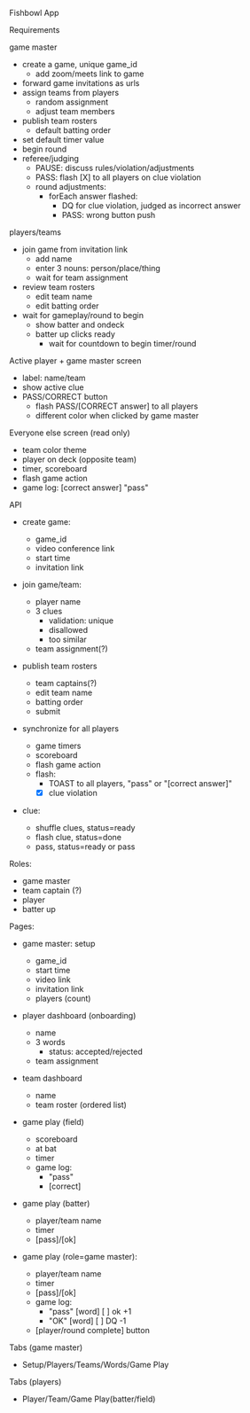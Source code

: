 Fishbowl App


Requirements

game master
- create a game, unique game_id
  - add zoom/meets link to game
- forward game invitations as urls
- assign teams from players
  - random assignment
  - adjust team members
- publish team rosters 
  - default batting order
- set default timer value
- begin round
- referee/judging
  - PAUSE: discuss rules/violation/adjustments
  - PASS: flash [X] to all players on clue violation 
  - round adjustments:
    - forEach answer flashed: 
      - DQ for clue violation, judged as incorrect answer
      - PASS: wrong button push

players/teams
- join game from invitation link
  - add name
  - enter 3 nouns: person/place/thing
  - wait for team assignment 
- review team rosters
  - edit team name
  - edit batting order
- wait for gameplay/round to begin
  - show batter and ondeck
  - batter up clicks ready
    - wait for countdown to begin timer/round

Active player + game master screen
  - label: name/team
  - show active clue
  - PASS/CORRECT button
    - flash PASS/[CORRECT answer] to all players
    - different color when clicked by game master

Everyone else screen (read only)
- team color theme
- player on deck (opposite team)
- timer, scoreboard
- flash game action
- game log:
  [correct answer]
  "pass"



API
- create game:
  - game_id
  - video conference link
  - start time
  - invitation link

- join game/team:
  - player name
  - 3 clues
    - validation: unique
    - disallowed
    - too similar
  - team assignment(?)

- publish team rosters
  - team captains(?)
  - edit team name
  - batting order
  - submit

- synchronize for all players
  - game timers
  - scoreboard
  - flash game action
  - flash:
    - TOAST to all players, "pass" or "[correct answer]"
    - [x] clue violation

- clue:
  - shuffle clues, status=ready
  - flash clue, status=done
  - pass, status=ready or pass



Roles:
- game master
- team captain (?)
- player
- batter up

Pages:
- game master: setup
  - game_id
  - start time
  - video link
  - invitation link
  - players (count)

- player dashboard (onboarding)
  - name
  - 3 words
    - status: accepted/rejected
  - team assignment

- team dashboard
  - name
  - team roster (ordered list)

- game play (field)
  - scoreboard
  - at bat
  - timer
  - game log:
    - "pass"
    - [correct]

- game play (batter)
  - player/team name
  - timer
  - [pass]/[ok]

- game play (role=game master):
  - player/team name
  - timer
  - [pass]/[ok]
  - game log:
    - "pass"  [word] [ ] ok +1
    - "OK"    [word] [ ] DQ -1
  - [player/round complete] button 


Tabs (game master)
- Setup/Players/Teams/Words/Game Play

Tabs (players)
  - Player/Team/Game Play(batter/field)